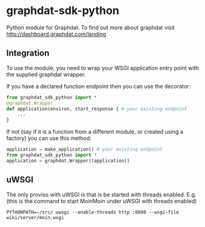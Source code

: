 graphdat-sdk-python
===================

Python module for Graphdat. To find out more about graphdat visit http://dashboard.graphdat.com/landing

Integration
-----------

To use the module, you need to wrap your WSGI application entry point with the supplied graphdat wrapper.

If you have a declared function endpoint then you can use the decorator:

```python
from graphdat_sdk_python import *
@graphdat.Wrapper
def application(environ, start_response { # your existing endpoint
	...
}
```

If not (say if it is a function from a different module, or created using a factory) you can use this method:

```python
application = make_application() # your existing endpoint
from graphdat_sdk_python import *
application = graphdat.Wrapper((application))
```

uWSGI
-----

The only proviso with uWSGI is that is be started with threads enabled. E.g. (this is the command to start MoinMoin under uWSGI with threads enabled)

```
PYTHONPATH=~/src/ uwsgi --enable-threads http :8080 --wsgi-file wiki/server/moin.wsgi
```
